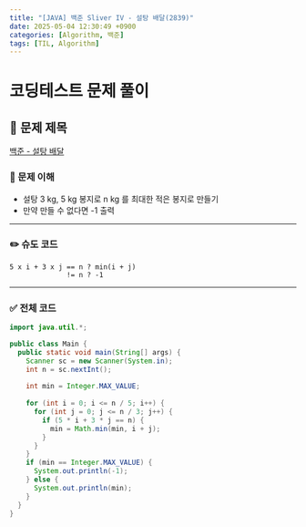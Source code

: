 ```yaml
---
title: "[JAVA] 백준 Sliver IV - 설탕 배달(2839)"
date: 2025-05-04 12:30:49 +0900
categories: [Algorithm, 백준]
tags: [TIL, Algorithm]
---
```

# 코딩테스트 문제 풀이

## 📘 문제 제목
[백준 - 설탕 배달](https://www.acmicpc.net/problem/2839)

### 🧠 문제 이해
- 설탕 3 kg, 5 kg 봉지로 n kg 를 최대한 적은 봉지로 만들기
- 만약 만들 수 없다면 -1 출력

---

### ✏️ 슈도 코드

```plaintext
5 x i + 3 x j == n ? min(i + j)
              != n ? -1
```

---

### ✅ 전체 코드

```java
import java.util.*;

public class Main {
  public static void main(String[] args) {
    Scanner sc = new Scanner(System.in);
    int n = sc.nextInt();
    
    int min = Integer.MAX_VALUE;
    
    for (int i = 0; i <= n / 5; i++) {
      for (int j = 0; j <= n / 3; j++) {
        if (5 * i + 3 * j == n) {
          min = Math.min(min, i + j);
        }
      }
    }
    if (min == Integer.MAX_VALUE) {
      System.out.println(-1);
    } else {
      System.out.println(min);
    }
  }
}
```
